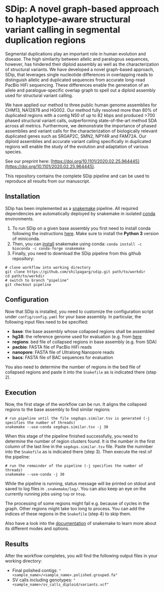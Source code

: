# SDip: A novel graph-based approach to haplotype-aware structural variant calling in segmental duplication regions

Segmental duplications play an important role in human evolution and disease. The high similarity between allelic and paralogous sequences, however, has hindered their diploid assembly as well as the characterization of structural variants. We have developed a novel graph-based approach, SDip, that leverages single nucleotide differences in overlapping reads to distinguish allelic and duplicated sequences from accurate long-read PacBio HiFi sequencing. These differences enable the generation of an allele and paralogue-specific overlap graph to spell out a diploid assembly used for structural variant calling.

We have applied our method to three public human genome assemblies for CHM13, NA12878 and HG002. Our method fully resolved more than 80% of duplicated regions with a contig N50 of up to 82 kbps and produced >700 phased structural variant calls, outperforming state-of-the-art method SDA across all metrics. Furthermore, we demonstrate the importance of phased assemblies and variant calls for the characterization of biologically relevant duplicated genes such as SRGAP2C, SMN2, NPY4R and FAM72A. Our diploid assemblies and accurate variant calling specifically in duplicated regions will enable the study of the evolution and adaptation of various species.

See our preprint here: [https://doi.org/10.1101/2020.02.25.964445](https://doi.org/10.1101/2020.02.25.964445).

This repository contains the complete SDip pipeline and can be used to reproduce all results from our manuscript. 

## Installation

SDip has been implemented as a [snakemake](https://snakemake.readthedocs.io) pipeline. All required dependencies are automatically deployed by snakemake in isolated [conda](https://docs.conda.io/en/latest/) environments.

1. To run SDip on a given base assembly you first need to install conda following the instructions [here](https://conda.io/en/latest/miniconda.html). Make sure to install the **Python 3** version of miniconda.
2. Then, you can [install](https://snakemake.readthedocs.io/en/stable/getting_started/installation.html) snakemake using conda: `conda install -c bioconda -c conda-forge snakemake`
3. Finally, you need to download the SDip pipeline from this github repository:
```
# clone workflow into working directory
git clone https://github.com/shilpagarg/sdip.git path/to/workdir
cd path/to/workdir
# switch to branch "pipeline"
git checkout pipeline
```

## Configuration

Now that SDip is installed, you need to customize the configuration script under `config/config.yaml` for your base assembly. In particular, the following input files need to be specified:

* **base**: the base assembly whose collapsed regions shall be assembled 
* **hg38**: the reference genome used for evaluation (e.g. from [here](http://ftp.ncbi.nlm.nih.gov/genomes/all/GCA/000/001/405/GCA_000001405.15_GRCh38/seqs_for_alignment_pipelines.ucsc_ids/GCA_000001405.15_GRCh38_no_alt_analysis_set.fna.gz)
* **regions**: bed file of collapsed regions in base assembly (e.g. from SDA)
* **pacbio**: FASTA file of PacBio HiFi reads
* **nanopore**: FASTA file of Ultralong Nanopore reads
* **bacs**: FASTA file of BAC sequences for evaluation

You also need to determine the number of regions in the bed file of collapsed regions and paste it into the `Snakefile` as is indicated there (step 2).

## Execution

Now, the first stage of the workflow can be run. It aligns the collapsed regions to the base assembly to find similar regions:

```
# run pipeline until the file segdups.similar.tsv is generated (-j specifies the number of threads)
snakemake --use-conda segdups.similar.tsv -j 30
```

When this stage of the pipeline finished successfully, you need to determine the number of region clusters found. It is the number in the first column of the last line in the `segdups.similar.tsv` file. Paste the numnber into the `Snakefile` as is indicated there (step 3). Then execute the rest of the pipeline:

```
# run the remainder of the pipeline (-j specifies the number of threads)
snakemake --use-conda -j 30
```

While the pipeline is running, status message will be printed on stdout and saved to log files in `.snakemake/log/`. You can also keep an eye on the currently running jobs using `top` or `htop`.

The processing of some regions might fail e.g. because of cycles in the graph. Other regions might take too long to process. You can add the indices of these regions in the `Snakefile` (step 4) to skip them.

Also have a look into the [documentation](https://snakemake.readthedocs.io/en/stable/) of snakemake to learn more about its different modes and options.

## Results

After the workflow completes, you will find the following output files in your working directory:

- Final polished contigs: `"<sample_name>/<sample_name>.polished.grouped.fa"`
- SV calls including genotypes:
`"<sample_name>/sv_calls_diploid/variants.vcf"`
